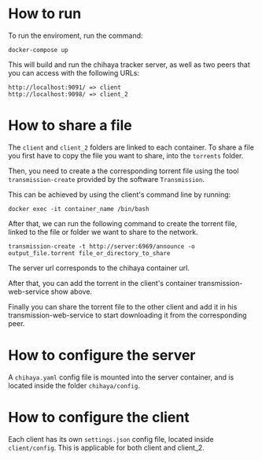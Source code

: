 # How to run

To run the enviroment, run the command:

```
docker-compose up
```

This will build and run the chihaya tracker server, as well as two peers that you can access with the following URLs:

```
http://localhost:9091/ => client
http://localhost:9098/ => client_2
```

# How to share a file

The `client` and `client_2` folders are linked to each container. To share a file you first have to copy the file you want to share, into the `torrents` folder.

Then, you need to create a the corresponding torrent file using the tool `transmission-create` provided by the software `Transmission`.

This can be achieved by using the client's command line by running:

```
docker exec -it container_name /bin/bash
```

After that, we can run the following command to create the torrent file, linked to the file or folder we want to share to the network.

```
transmission-create -t http://server:6969/announce -o output_file.torrent file_or_directory_to_share
```

The server url corresponds to the chihaya container url.

After that, you can add the torrent in the client's container transmission-web-service show above.

Finally you can share the torrent file to the other client and add it in his transmission-web-service to start downloading it from the corresponding peer.

# How to configure the server

A `chihaya.yaml` config file is mounted into the server container, and is located inside the folder `chihaya/config`.

# How to configure the client

Each client has its own `settings.json` config file, located inside `client/config`. This is applicable for both client and client_2.
